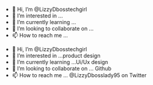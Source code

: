 - 👋 Hi, I’m @LizzyDbosstechgirl
- 👀 I’m interested in ...
- 🌱 I’m currently learning ...
- 💞️ I’m looking to collaborate on ...
- 📫 How to reach me ...

<!---
LizzyDbosstechgirl/LizzyDbosstechgirl is a ✨ special ✨ repository because its `README.md` (this file) appears on your GitHub profile.
You can click the Preview link to take a look at your changes.
--->

- 👋 Hi, I’m @LizzyDbosstechgirl
- 👀 I’m interested in ...product design
- 🌱 I’m currently learning ...Ui/Ux design
- 💞️ I’m looking to collaborate on ... Github
- 📫 How to reach me ... @LizzyDbosslady95 on Twitter
